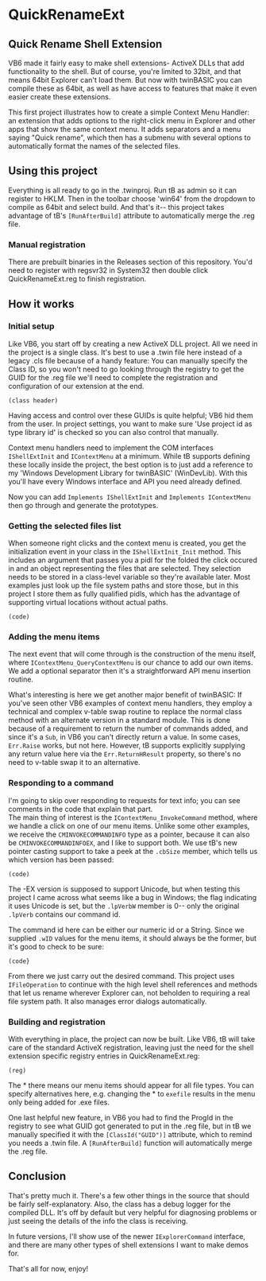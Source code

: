 # QuickRenameExt
## Quick Rename Shell Extension


VB6 made it fairly easy to make shell extensions- ActiveX DLLs that add functionality to the shell. But of course, you're limited to 32bit, and that means 64bit Explorer can't load them. But now with twinBASIC you can compile these as 64bit, as well as have access to features that make it even easier create these extensions.

This first project illustrates how to create a simple Context Menu Handler: an extension that adds options to the right-click menu in Explorer and other apps that show the same context menu. It adds separators and a menu saying "Quick rename", which then has a submenu with several options to automatically format the names of the selected files.

## Using this project

Everything is all ready to go in the .twinproj. Run tB as admin so it can register to HKLM. Then in the toolbar choose 'win64' from the dropdown to compile as 64bit and select build. And that's it-- this project takes advantage of tB's `[RunAfterBuild]` attribute to automatically merge the .reg file.

### Manual registration

There are prebuilt binaries in the Releases section of this repository. You'd need to register with regsvr32 in System32 then double click QuickRenameExt.reg to finish registration.

## How it works 

### Initial setup

Like VB6, you start off by creating a new ActiveX DLL project. All we need in the project is a single class. It's best to use a .twin file here instead of a legacy .cls file because of a handy feature: You can manually specify the Class ID, so you won't need to go looking through the registry to get the GUID for the .reg file we'll need to complete the registration and configuration of our extension at the end.

```vba
(class header)
```

Having access and control over these GUIDs is quite helpful; VB6 hid them from the user. In project settings, you want to make sure 'Use project id as type library id' is checked so you can also control that manually.

Context menu handlers need to implement the COM interfaces `IShellExtInit` and `IContextMenu` at a minimum. While tB supports defining these locally inside the project, the best option is to just add a reference to my 'Windows Development Library for twinBASIC' (WinDevLib). With this you'll have every Windows interface and API you need already defined.

Now you can add `Implements IShellExtInit` and `Implements IContextMenu` then go through and generate the prototypes.

### Getting the selected files list

When someone right clicks and the context menu is created, you get the initialization event in your class in the `IShellExtInit_Init` method. This includes an argument that passes you a pidl for the folded the click occured in and an object representing the files that are selected. They selection needs to be stored in a class-level variable so they're available later. Most examples just look up the file system paths and store those, but in this project I store them as fully qualified pidls, which has the advantage of supporting virtual locations without actual paths.

```vba
(code)
```

### Adding the menu items

The next event that will come through is the construction of the menu itself, where `IContextMenu_QueryContextMenu` is our chance to add our own items. We add a optional separator then it's a straightforward API menu insertion routine.

What's interesting is here we get another major benefit of twinBASIC: If you've seen other VB6 examples of context menu handlers, they employ a technical and complex v-table swap routine to replace the normal class method with an alternate version in a standard module. This is done because of a requirement to return the number of commands added, and since it's a `Sub`, in VB6 you can't directly return a value. In some cases, `Err.Raise` works, but not here. However, tB supports explicitly supplying any return value here via the `Err.ReturnHResult` property, so there's no need to v-table swap it to an alternative.

### Responding to a command 

I'm going to skip over responding to requests for text info; you can see comments in the code that explain that part.\
The main thing of interest is the `IContextMenu_InvokeCommand` method, where we handle a click on one of our menu items. Unlike some other examples, we receive the `CMINVOKECOMMANDINFO` type as a pointer, because it can also be `CMINVOKECOMMANDINFOEX`, and I like to support both. We use tB's new pointer casting support to take a peek at the `.cbSize` member, which tells us which version has been passed:

```vba
(code)
```

The -EX version is supposed to support Unicode, but when testing this project I came across what seems like a bug in Windows; the flag indicating it uses Unicode is set, but the `.lpVerbW` member is 0-- only the original `.lpVerb` contains our command id.

The command id here can be either our numeric id or a String. Since we supplied `.wID` values for the menu items, it should always be the former, but it's good to check to be sure:

```vba
(code}
```

From there we just carry out the desired command. This project uses `IFileOperation` to continue with the high level shell references and methods that let us rename wherever Explorer can, not beholden to requiring a real file system path. It also manages error dialogs automatically.

### Building and registration 

With everything in place, the project can now be built. Like VB6, tB will take care of the standard ActiveX registration, leaving just the need for the shell extension specific registry entries in QuickRenameExt.reg:

```
(reg)
```

The * there means our menu items should appear for all file types. You can specify alternatives here, e.g. changing the * to `exefile` results in the menu only being added for .exe files.

One last helpful new feature, in VB6 you had to find the ProgId in the registry to see what GUID got generated to put in the .reg file, but in tB we manually specified it with the `[ClassId("GUID")]` attribute, which to remind you needs a .twin file. A `[RunAfterBuild]` function will automatically merge the .reg file.

## Conclusion 

That's pretty much it. There's a few other things in the source that should be fairly self-explanatory. Also, the class has a debug logger for the compiled DLL. It's off by default but very helpful for diagnosing problems or just seeing the details of the info the class is receiving.

In future versions, I'll show use of the newer `IExplorerCommand` interface, and there are many other types of shell extensions I want to make demos for.

That's all for now, enjoy!

